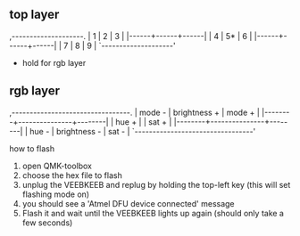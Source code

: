   ## top layer
  ,--------------------.
  |   1  |   2  |   3  |
  |------+------+------|
  |   4  |   5* |   6  |
  |------+------+------|
  |   7  |   8  |   9  |
  `--------------------'

  * hold for rgb layer

  ## rgb layer
  ,---------------------------------.
  | mode - | brightness +  | mode + |
  |--------+---------------+--------|
  | hue +  |               | sat +  |
  |--------+---------------+--------|
  | hue -  | brightness -  | sat -  |
  `---------------------------------'

  
  how to flash
  1) open QMK-toolbox
  2) choose the hex file to flash
  3) unplug the VEEBKEEB and replug by holding the top-left key (this will set flashing mode on)
  4) you should see a 'Atmel DFU device connected' message
  5) Flash it and wait until the VEEBKEEB lights up again (should only take a few seconds)
